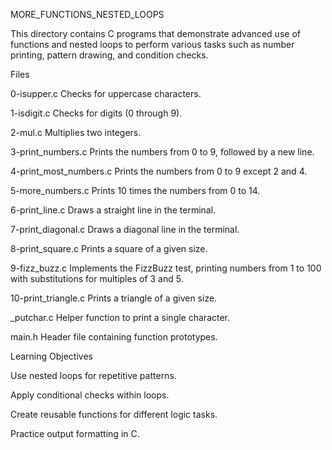 MORE_FUNCTIONS_NESTED_LOOPS

This directory contains C programs that demonstrate advanced use of functions and nested loops to perform various tasks such as number printing, pattern drawing, and condition checks.

Files

0-isupper.c
Checks for uppercase characters.

1-isdigit.c
Checks for digits (0 through 9).

2-mul.c
Multiplies two integers.

3-print_numbers.c
Prints the numbers from 0 to 9, followed by a new line.

4-print_most_numbers.c
Prints the numbers from 0 to 9 except 2 and 4.

5-more_numbers.c
Prints 10 times the numbers from 0 to 14.

6-print_line.c
Draws a straight line in the terminal.

7-print_diagonal.c
Draws a diagonal line in the terminal.

8-print_square.c
Prints a square of a given size.

9-fizz_buzz.c
Implements the FizzBuzz test, printing numbers from 1 to 100 with substitutions for multiples of 3 and 5.

10-print_triangle.c
Prints a triangle of a given size.

_putchar.c
Helper function to print a single character.

main.h
Header file containing function prototypes.

Learning Objectives

Use nested loops for repetitive patterns.

Apply conditional checks within loops.

Create reusable functions for different logic tasks.

Practice output formatting in C.
